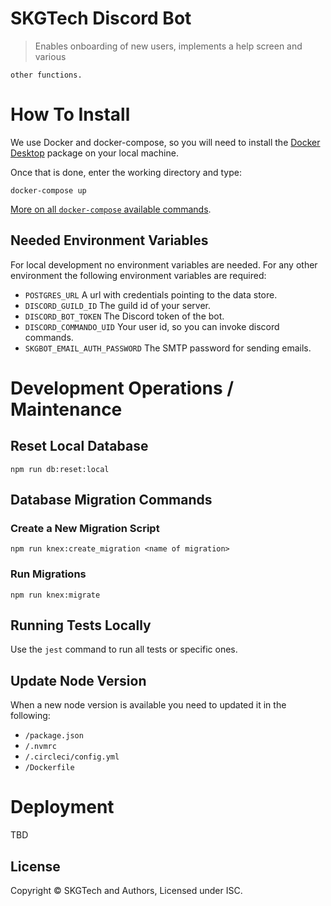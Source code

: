 # SKGTech Discord Bot

> Enables onboarding of new users, implements a help screen and various

    other functions.

# How To Install

We use Docker and docker-compose, so you will need to install
the [Docker Desktop][docker-desktop] package
on your local machine.

Once that is done, enter the working directory and type:

```
docker-compose up
```

[More on all `docker-compose` available commands][docker-compose].

## Needed Environment Variables

For local development no environment variables are needed. For any other
environment the following environment variables are required:

-   `POSTGRES_URL` A url with credentials pointing to the data store.
-   `DISCORD_GUILD_ID` The guild id of your server.
-   `DISCORD_BOT_TOKEN` The Discord token of the bot.
-   `DISCORD_COMMANDO_UID` Your user id, so you can invoke discord commands.
-   `SKGBOT_EMAIL_AUTH_PASSWORD` The SMTP password for sending emails.

# Development Operations / Maintenance

## Reset Local Database

```
npm run db:reset:local
```

## Database Migration Commands

### Create a New Migration Script

```
npm run knex:create_migration <name of migration>
```

### Run Migrations

```
npm run knex:migrate
```

## Running Tests Locally

Use the `jest` command to run all tests or specific ones.

## Update Node Version

When a new node version is available you need to updated it in the following:

-   `/package.json`
-   `/.nvmrc`
-   `/.circleci/config.yml`
-   `/Dockerfile`

# Deployment

TBD

## License

Copyright © SKGTech and Authors, Licensed under ISC.

[docker-compose]: https://docs.docker.com/compose/reference/overview/
[docker-desktop]: https://www.docker.com/products/docker-desktop
